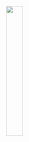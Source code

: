 <div align=center>
<img src="https://github.com/user-attachments/assets/f7949628-c05a-4986-99a8-2a0ce143e782" width="30%">
</div>
